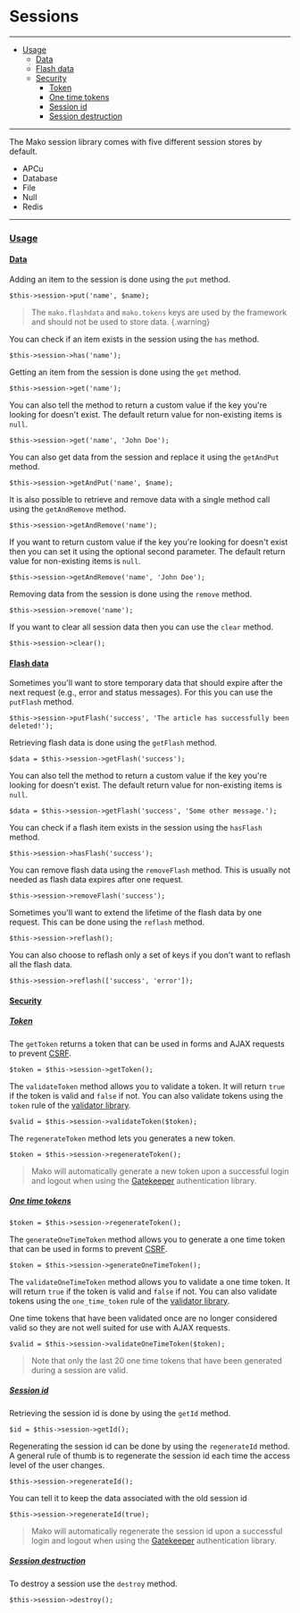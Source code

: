# Sessions

--------------------------------------------------------

* [Usage](#usage)
	- [Data](#usage:data)
	- [Flash data](#usage:flash_data)
	- [Security](#usage:security)
		- [Token](#usage:security:token)
		- [One time tokens](#usage:security:one_time_tokens)
		- [Session id](#usage:security:session_id)
		- [Session destruction](#usage:security:session_destruction)

--------------------------------------------------------

The Mako session library comes with five different session stores by default.

* APCu
* Database
* File
* Null
* Redis

--------------------------------------------------------

### <a id="usage" href="#usage">Usage</a>

#### <a id="usage:data" href="#usage:data">Data</a>

Adding an item to the session is done using the `put` method.

```
$this->session->put('name', $name);
```

> The `mako.flashdata` and `mako.tokens` keys are used by the framework and should not be used to store data.
{.warning}

You can check if an item exists in the session using the `has` method.

```
$this->session->has('name');
```

Getting an item from the session is done using the `get` method.

```
$this->session->get('name');
```

You can also tell the method to return a custom value if the key you're looking for doesn't exist. The default return value for non-existing items is `null`.

```
$this->session->get('name', 'John Doe');
```

You can also get data from the session and replace it using the `getAndPut` method.

```
$this->session->getAndPut('name', $name);
```

It is also possible to retrieve and remove data with a single method call using the `getAndRemove` method.

```
$this->session->getAndRemove('name');
```

If you want to return custom value if the key you're looking for doesn't exist then you can set it using the optional second parameter. The default return value for non-existing items is `null`.

```
$this->session->getAndRemove('name', 'John Doe');
```

Removing data from the session is done using the `remove` method.

```
$this->session->remove('name');
```

If you want to clear all session data then you can use the `clear` method.

```
$this->session->clear();
```

#### <a id="usage:flash_data" href="#usage:flash_data">Flash data</a>

Sometimes you'll want to store temporary data that should expire after the next request (e.g., error and status messages). For this you can use the `putFlash` method.

```
$this->session->putFlash('success', 'The article has successfully been deleted!');
```

Retrieving flash data is done using the `getFlash` method.

```
$data = $this->session->getFlash('success');
```

You can also tell the method to return a custom value if the key you're looking for doesn't exist. The default return value for non-existing items is `null`.

```
$data = $this->session->getFlash('success', 'Some other message.');
```

You can check if a flash item exists in the session using the `hasFlash` method.

```
$this->session->hasFlash('success');
```

You can remove flash data using the `removeFlash` method. This is usually not needed as flash data expires after one request.

```
$this->session->removeFlash('success');
```

Sometimes you'll want to extend the lifetime of the flash data by one request. This can be done using the `reflash` method.

```
$this->session->reflash();
```

You can also choose to reflash only a set of keys if you don't want to reflash all the flash data.

```
$this->session->reflash(['success', 'error']);
```

#### <a id="usage:security" href="#usage:security">Security</a>

##### <a id="usage:security:token" href="#usage:security:token">Token</a>

The `getToken` returns a token that can be used in forms and AJAX requests to prevent [CSRF](https://en.wikipedia.org/wiki/Cross-site_request_forgery).

```
$token = $this->session->getToken();
```

The `validateToken` method allows you to validate a token. It will return `true` if the token is valid and `false` if not. You can also validate tokens using the `token` rule of the [validator library](:base_url:/docs/:version:/learn-more:validation).

```
$valid = $this->session->validateToken($token);
```

The `regenerateToken` method lets you generates a new token.

```
$token = $this->session->regenerateToken();
```

> Mako will automatically generate a new token upon a successful login and logout when using the [Gatekeeper](:base_url:/docs/:version:/security:gatekeeper) authentication library.

##### <a id="usage:security:one_time_tokens" href="#usage:security:one_time_tokens">One time tokens</a>

```
$token = $this->session->regenerateToken();
```

The `generateOneTimeToken` method allows you to generate a one time token that can be used in forms to prevent [CSRF](https://en.wikipedia.org/wiki/Cross-site_request_forgery).

```
$token = $this->session->generateOneTimeToken();
```

The `validateOneTimeToken` method allows you to validate a one time token. It will return `true` if the token is valid and `false` if not. You can also validate tokens using the `one_time_token` rule of the [validator library](:base_url:/docs/:version:/learn-more:validation).

One time tokens that have been validated once are no longer considered valid so they are not well suited for use with AJAX requests.

```
$valid = $this->session->validateOneTimeToken($token);
```

> Note that only the last 20 one time tokens that have been generated during a session are valid.

##### <a id="usage:security:session_id" href="#usage:security:session_id">Session id</a>

Retrieving the session id is done by using the `getId` method.

```
$id = $this->session->getId();
```

Regenerating the session id can be done by using the `regenerateId` method. A general rule of thumb is to regenerate the session id each time the access level of the user changes.

```
$this->session->regenerateId();
```

You can tell it to keep the data associated with the old session id

```
$this->session->regenerateId(true);
```

> Mako will automatically regenerate the session id upon a successful login and logout when using the [Gatekeeper](:base_url:/docs/:version:/security:gatekeeper) authentication library.

##### <a id="usage:security:session_destruction" href="#usage:security:session_destruction">Session destruction</a>

To destroy a session use the `destroy` method.

```
$this->session->destroy();
```
